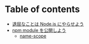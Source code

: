 # Table of contents

* [退屈なことは Node.js にやらせよう](top_page.md)
* [npm module を公開しよう](publish_npm_package/README.md)
  * [name-scope](publish_npm_package/name-scope.md)

